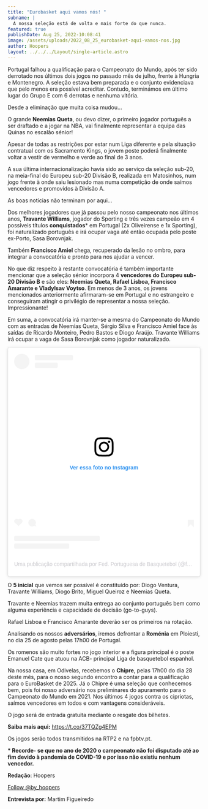 ```yaml
---
title: "Eurobasket aqui vamos nós! "
subname: |
  A nossa seleção está de volta e mais forte do que nunca. 
featured: true
publishDate: Aug 25, 2022-10:08:41
image: /assets/uploads/2022_08_25_eurobasket-aqui-vamos-nos.jpg
author: Hoopers
layout: ../../../Layout/single-article.astro
---
```

Portugal falhou a qualificação para o Campeonato do Mundo, após ter sido derrotado nos últimos dois jogos no passado mês de julho, frente à Hungria e Montenegro. A seleção estava bem preparada e o conjunto evidenciava que pelo menos era possível acreditar. Contudo, terminámos em último lugar do Grupo E com 6 derrotas e nenhuma vitória.

Desde a eliminação que muita coisa mudou…

O grande **Neemias Queta**, ou devo dizer, o primeiro jogador português a ser draftado e a jogar na NBA, vai finalmente representar a equipa das Quinas no escalão sénior! 

Apesar de todas as restrições por estar num Liga diferente e pela situação contratual com os Sacramento Kings, o jovem poste poderá finalmente voltar a vestir de vermelho e verde ao final de 3 anos.

A sua última internacionalização havia sido ao serviço da seleção sub-20, na meia-final do Europeu sub-20 Divisão B, realizada em Matosinhos, num jogo frente à onde saiu lesionado mas numa competição de onde saímos vencedores e promovidos à Divisão A. 

As boas notícias não terminam por aqui…

Dos melhores jogadores que já passou pelo nosso campeonato nos últimos anos, **Travante Williams**, jogador do Sporting e três vezes campeão em 4 possíveis títulos **conquistados*** em Portugal (2x Oliveirense e 1x Sporting), foi naturalizado português e irá ocupar vaga até então ocupada pelo poste ex-Porto, Sasa Borovnjak.

Também **Francisco Amiel** chega, recuperado da lesão no ombro, para integrar a convocatória e pronto para nos ajudar a vencer. 

No que diz respeito à restante convocatória é também importante mencionar que a seleção sénior incorpora 4 **vencedores do Europeu sub-20 Divisão B** e são eles: **Neemias Queta, Rafael Lisboa, Francisco Amarante e Vladylsav Voytso**. Em menos de 3 anos, os jovens mencionados anteriormente afirmaram-se em Portugal e no estrangeiro e conseguiram atingir o privilégio de representar a nossa seleção. Impressionante!

Em suma, a convocatória irá manter-se a mesma do Campeonato do Mundo com as entradas de Neemias Queta, Sérgio Silva e Francisco Amiel face às saídas de Ricardo Monteiro, Pedro Bastos e Diogo Araújo. Travante Williams irá ocupar a vaga de Sasa Borovnjak como jogador naturalizado. 

<blockquote class="instagram-media" data-instgrm-captioned data-instgrm-permalink="https://www.instagram.com/p/ChFU9aBNxye/?utm_source=ig_embed&amp;utm_campaign=loading" data-instgrm-version="14" style=" background:#FFF; border:0; border-radius:3px; box-shadow:0 0 1px 0 rgba(0,0,0,0.5),0 1px 10px 0 rgba(0,0,0,0.15); margin: 1px; max-width:540px; min-width:326px; padding:0; width:99.375%; width:-webkit-calc(100% - 2px); width:calc(100% - 2px);"><div style="padding:16px;"> <a href="https://www.instagram.com/p/ChFU9aBNxye/?utm_source=ig_embed&amp;utm_campaign=loading" style=" background:#FFFFFF; line-height:0; padding:0 0; text-align:center; text-decoration:none; width:100%;" target="_blank"> <div style=" display: flex; flex-direction: row; align-items: center;"> <div style="background-color: #F4F4F4; border-radius: 50%; flex-grow: 0; height: 40px; margin-right: 14px; width: 40px;"></div> <div style="display: flex; flex-direction: column; flex-grow: 1; justify-content: center;"> <div style=" background-color: #F4F4F4; border-radius: 4px; flex-grow: 0; height: 14px; margin-bottom: 6px; width: 100px;"></div> <div style=" background-color: #F4F4F4; border-radius: 4px; flex-grow: 0; height: 14px; width: 60px;"></div></div></div><div style="padding: 19% 0;"></div> <div style="display:block; height:50px; margin:0 auto 12px; width:50px;"><svg width="50px" height="50px" viewBox="0 0 60 60" version="1.1" xmlns="https://www.w3.org/2000/svg" xmlns:xlink="https://www.w3.org/1999/xlink"><g stroke="none" stroke-width="1" fill="none" fill-rule="evenodd"><g transform="translate(-511.000000, -20.000000)" fill="#000000"><g><path d="M556.869,30.41 C554.814,30.41 553.148,32.076 553.148,34.131 C553.148,36.186 554.814,37.852 556.869,37.852 C558.924,37.852 560.59,36.186 560.59,34.131 C560.59,32.076 558.924,30.41 556.869,30.41 M541,60.657 C535.114,60.657 530.342,55.887 530.342,50 C530.342,44.114 535.114,39.342 541,39.342 C546.887,39.342 551.658,44.114 551.658,50 C551.658,55.887 546.887,60.657 541,60.657 M541,33.886 C532.1,33.886 524.886,41.1 524.886,50 C524.886,58.899 532.1,66.113 541,66.113 C549.9,66.113 557.115,58.899 557.115,50 C557.115,41.1 549.9,33.886 541,33.886 M565.378,62.101 C565.244,65.022 564.756,66.606 564.346,67.663 C563.803,69.06 563.154,70.057 562.106,71.106 C561.058,72.155 560.06,72.803 558.662,73.347 C557.607,73.757 556.021,74.244 553.102,74.378 C549.944,74.521 548.997,74.552 541,74.552 C533.003,74.552 532.056,74.521 528.898,74.378 C525.979,74.244 524.393,73.757 523.338,73.347 C521.94,72.803 520.942,72.155 519.894,71.106 C518.846,70.057 518.197,69.06 517.654,67.663 C517.244,66.606 516.755,65.022 516.623,62.101 C516.479,58.943 516.448,57.996 516.448,50 C516.448,42.003 516.479,41.056 516.623,37.899 C516.755,34.978 517.244,33.391 517.654,32.338 C518.197,30.938 518.846,29.942 519.894,28.894 C520.942,27.846 521.94,27.196 523.338,26.654 C524.393,26.244 525.979,25.756 528.898,25.623 C532.057,25.479 533.004,25.448 541,25.448 C548.997,25.448 549.943,25.479 553.102,25.623 C556.021,25.756 557.607,26.244 558.662,26.654 C560.06,27.196 561.058,27.846 562.106,28.894 C563.154,29.942 563.803,30.938 564.346,32.338 C564.756,33.391 565.244,34.978 565.378,37.899 C565.522,41.056 565.552,42.003 565.552,50 C565.552,57.996 565.522,58.943 565.378,62.101 M570.82,37.631 C570.674,34.438 570.167,32.258 569.425,30.349 C568.659,28.377 567.633,26.702 565.965,25.035 C564.297,23.368 562.623,22.342 560.652,21.575 C558.743,20.834 556.562,20.326 553.369,20.18 C550.169,20.033 549.148,20 541,20 C532.853,20 531.831,20.033 528.631,20.18 C525.438,20.326 523.257,20.834 521.349,21.575 C519.376,22.342 517.703,23.368 516.035,25.035 C514.368,26.702 513.342,28.377 512.574,30.349 C511.834,32.258 511.326,34.438 511.181,37.631 C511.035,40.831 511,41.851 511,50 C511,58.147 511.035,59.17 511.181,62.369 C511.326,65.562 511.834,67.743 512.574,69.651 C513.342,71.625 514.368,73.296 516.035,74.965 C517.703,76.634 519.376,77.658 521.349,78.425 C523.257,79.167 525.438,79.673 528.631,79.82 C531.831,79.965 532.853,80.001 541,80.001 C549.148,80.001 550.169,79.965 553.369,79.82 C556.562,79.673 558.743,79.167 560.652,78.425 C562.623,77.658 564.297,76.634 565.965,74.965 C567.633,73.296 568.659,71.625 569.425,69.651 C570.167,67.743 570.674,65.562 570.82,62.369 C570.966,59.17 571,58.147 571,50 C571,41.851 570.966,40.831 570.82,37.631"></path></g></g></g></svg></div><div style="padding-top: 8px;"> <div style=" color:#3897f0; font-family:Arial,sans-serif; font-size:14px; font-style:normal; font-weight:550; line-height:18px;">Ver essa foto no Instagram</div></div><div style="padding: 12.5% 0;"></div> <div style="display: flex; flex-direction: row; margin-bottom: 14px; align-items: center;"><div> <div style="background-color: #F4F4F4; border-radius: 50%; height: 12.5px; width: 12.5px; transform: translateX(0px) translateY(7px);"></div> <div style="background-color: #F4F4F4; height: 12.5px; transform: rotate(-45deg) translateX(3px) translateY(1px); width: 12.5px; flex-grow: 0; margin-right: 14px; margin-left: 2px;"></div> <div style="background-color: #F4F4F4; border-radius: 50%; height: 12.5px; width: 12.5px; transform: translateX(9px) translateY(-18px);"></div></div><div style="margin-left: 8px;"> <div style=" background-color: #F4F4F4; border-radius: 50%; flex-grow: 0; height: 20px; width: 20px;"></div> <div style=" width: 0; height: 0; border-top: 2px solid transparent; border-left: 6px solid #f4f4f4; border-bottom: 2px solid transparent; transform: translateX(16px) translateY(-4px) rotate(30deg)"></div></div><div style="margin-left: auto;"> <div style=" width: 0px; border-top: 8px solid #F4F4F4; border-right: 8px solid transparent; transform: translateY(16px);"></div> <div style=" background-color: #F4F4F4; flex-grow: 0; height: 12px; width: 16px; transform: translateY(-4px);"></div> <div style=" width: 0; height: 0; border-top: 8px solid #F4F4F4; border-left: 8px solid transparent; transform: translateY(-4px) translateX(8px);"></div></div></div> <div style="display: flex; flex-direction: column; flex-grow: 1; justify-content: center; margin-bottom: 24px;"> <div style=" background-color: #F4F4F4; border-radius: 4px; flex-grow: 0; height: 14px; margin-bottom: 6px; width: 224px;"></div> <div style=" background-color: #F4F4F4; border-radius: 4px; flex-grow: 0; height: 14px; width: 144px;"></div></div></a><p style=" color:#c9c8cd; font-family:Arial,sans-serif; font-size:14px; line-height:17px; margin-bottom:0; margin-top:8px; overflow:hidden; padding:8px 0 7px; text-align:center; text-overflow:ellipsis; white-space:nowrap;"><a href="https://www.instagram.com/p/ChFU9aBNxye/?utm_source=ig_embed&amp;utm_campaign=loading" style=" color:#c9c8cd; font-family:Arial,sans-serif; font-size:14px; font-style:normal; font-weight:normal; line-height:17px; text-decoration:none;" target="_blank">Uma publicação compartilhada por Fed. Portuguesa de Basquetebol (@fpbasquetebol)</a></p></div></blockquote>

O **5 inicial** que vemos ser possível é constituído por: Diogo Ventura, Travante Williams, Diogo Brito, Miguel Queiroz e Neemias Queta. 

Travante e Neemias trazem muita entrega ao conjunto português bem como alguma experiência e capacidade de decisão (go-to-guys). 

Rafael Lisboa e Francisco Amarante deverão ser os primeiros na rotação. 

Analisando os nossos **adversários**, iremos defrontar a **Roménia** em Ploiesti, no dia 25 de agosto pelas 17h00 de Portugal.

Os romenos são muito fortes no jogo interior e a figura principal é o poste Emanuel Cate que atuou na ACB- principal Liga de basquetebol espanhol.

Na nossa casa, em Odivelas, recebemos o **Chipre**, pelas 17h00 do dia 28 deste mês, para o nosso segundo encontro a contar para a qualificação para o EuroBasket de 2025. Já o Chipre é uma seleção que conhecemos bem, pois foi nosso adversário nos preliminares do apuramento para o Campeonato do Mundo em 2021. Nos últimos 4 jogos contra os cipriotas, saímos vencedores em todos e com vantagens consideráveis. 

O jogo será de entrada gratuita mediante o resgate dos bilhetes.

**Saiba mais aqui:** <https://t.co/37TQZg4EPM> 

Os jogos serão todos transmitidos na RTP2 e na fpbtv.pt.

**\* Recorde- se que no ano de 2020 o campeonato não foi disputado até ao fim devido à pandemia de COVID-19 e por isso não existiu nenhum vencedor.** 

**Redação**: Hoopers

<a href="https://twitter.com/by_hoopers?ref_src=twsrc%5Etfw" class="twitter-follow-button" data-show-count="false">Follow @by_hoopers</a><script async src="https://platform.twitter.com/widgets.js" charset="utf-8"></script>

**Entrevista por:** Martim Figueiredo 

<script async src="//www.instagram.com/embed.js"></script>